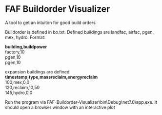 # FAF Buildorder Visualizer
 A tool to get an intuiton for good build orders

Buildorder is defined in bo.txt. Defined buildings are landfac, airfac, pgen, mex, hydro. Format: <br>

**building,buildpower** <br>
factory,10 <br>
pgen,10 <br>
pgen,10 <br>

expansion buildings are defined <br>
**timestamp,type,massreclaim,energyreclaim**<br>
100,mex,0,0<br>
120,reclaim,10,50<br>
145,hydro,0,0<br>

Run the program via FAF-Buildorder-Visualizer\bin\Debug\net7.0\app.exe. It should open a browser window with an interactive plot

